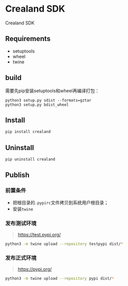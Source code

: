 # Crealand SDK
Crealand SDK

## Requirements
- setuptools
- wheel
- twine
## build

需要先pip安装setuptools和wheel再编译打包：
```
python3 setup.py sdist --formats=gztar
python3 setup.py bdist_wheel
```

## Install

```bash
pip install crealand
```

## Uninstall

```bash
pip uninstall crealand
```

## Publish
### 前置条件
- 把根目录的`.pypirc`文件拷贝到系统用户根目录；
- 安装`twine`
### 发布测试环境
> https://test.pypi.org/
```bash
python3 -m twine upload --repository testpypi dist/*
```

### 发布正式环境
> https://pypi.org/
```bash
python3 -m twine upload --repository pypi dist/*
```